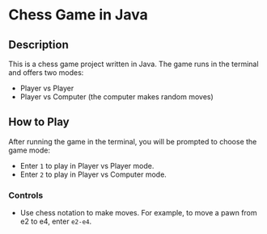 # Chess Game in Java

## Description
This is a chess game project written in Java. The game runs in the terminal and offers two modes:
- Player vs Player
- Player vs Computer (the computer makes random moves)

## How to Play
After running the game in the terminal, you will be prompted to choose the game mode:
- Enter `1` to play in Player vs Player mode.
- Enter `2` to play in Player vs Computer mode.

### Controls
- Use chess notation to make moves. For example, to move a pawn from e2 to e4, enter `e2-e4`.
